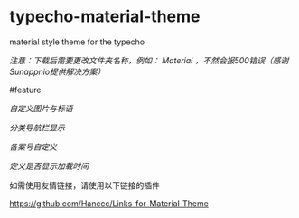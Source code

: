 # typecho-material-theme
material style theme for the typecho

_注意：下载后需要更改文件夹名称，例如： Material ，不然会报500错误（感谢Sunappnio提供解决方案）_

#feature

_自定义图片与标语_

_分类导航栏显示_

_备案号自定义_

_定义是否显示加载时间_

如需使用友情链接，请使用以下链接的插件

https://github.com/Hanccc/Links-for-Material-Theme
